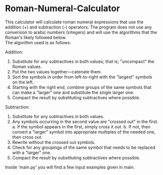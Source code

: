 # Roman-Numeral-Calculator

This calculator will calculate roman numeral expressions that use the addition (+) and subtraction (-) operators. The program
does not use any conversion to arabic numbers (integers) and will use the algorithms that the Roman's likely followed below.  
The algorithm used is as follows: 

Addition:
1. Substitute for any subtractives in both values; that is; "uncompact" the Roman values.
2. Put the two values together—catenate them.
3. Sort the symbols in order from left-to-right with the "largest" symbols on the left.
4. Starting with the right end, combine groups of the same symbols that can make a "larger" one and substitute the single larger one.
5. Compact the result by substituting subtractives where possible.

Subtraction:
1. Substitute for any subtractives in both values.
2. Any symbols occurring in the second value are "crossed out" in the first.
     a. If the symbol appears in the first, simply cross it out.
     b. If not, then convert a "larger" symbol into appropriate multiples of the needed one, then cross out.
3. Rewrite without the crossed out symbols.
4. Check for any groupings of the same symbol that needs to be replaced with a "larger" one.
5. Compact the result by substituting subtractives where possible.

Inside 'main.py' you will find a few input examples given in main.
